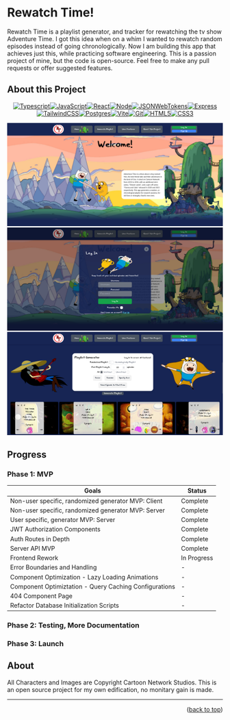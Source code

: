 # Rewatch Time!

Rewatch Time is a playlist generator, and tracker for rewatching the tv show
Adventure Time. I got this idea when on a whim I wanted to rewatch random
episodes instead of going chronologically. Now I am building this app that
achieves just this, while practicing software engineering. This is a passion
project of mine, but the code is open-source. Feel free to make any pull
requests or offer suggested features.<br />

## About this Project

<div align="center" width="100%">
            
[![Typescript][TS.js]][TS-url][![JavaScript][JavaScript]][JavaScript-url][![React][React.js]][React-url][![Node][Node.js]][Node-url][![JSONWebTokens][JSONWebTokens]][JWT-url][![Express][Express]][Express-url][![TailwindCSS][TailwindCSS]][Tailwind-url][![Postgres][Postgres]][Postgres-url][![Vite][Vite]][Vite-url][![Git][Git]][Git-url][![HTML5][HTML5]][HTML5-url][![CSS3][CSS3]][CSS3-url]

![alt text](<assets/Screenshot 2024-02-24 at 14-09-10 Rewatch Time!.png>)
![alt text](<assets/Screenshot 2024-02-24 at 14-09-27 Rewatch Time!.png>)
![alt text](<assets/Screenshot 2024-02-24 at 14-11-46 Rewatch Time!.png>)
</div>

## Progress

### Phase 1: MVP

| Goals                                                   | Status      |
| ------------------------------------------------------- | ----------- |
| Non-user specific, randomized generator MVP: Client     | Complete    |
| Non-user specific, randomized generator MVP: Server     | Complete    |
| User specific, generator MVP: Server                    | Complete |
| JWT Authorization Components                            | Complete |
| Auth Routes in Depth                                    | Complete |
| Server API MVP                                          | Complete |
| Frontend Rework                                         | In Progress |
| Error Boundaries and Handling                           | -           |
| Component Optimization - Lazy Loading Animations        | -           |
| Component Optimiztation - Query Caching Configurations  | -           |
| 404 Component Page                                      | -           |
| Refactor Database Initialization Scripts                | -           |


### Phase 2: Testing, More Documentation

### Phase 3: Launch

## About

All Characters and Images are Copyright Cartoon Network Studios. This is an open source project for my own edification, no monitary gain is made.

---
<p align="right">(<a href="#readme-top">back to top</a>)</p>

[React.js]:
  https://img.shields.io/badge/react-%2320232a.svg?style=for-the-badge&logo=react&logoColor=%2361DAFB
[React-url]: https://reactjs.org/
[TS.js]:
  https://img.shields.io/badge/typescript-%23007ACC.svg?style=for-the-badge&logo=typescript&logoColor=white
[TS-url]: https://www.typescriptlang.org/
[Grafana]:
  https://img.shields.io/badge/grafana-%23F46800.svg?style=for-the-badge&logo=grafana&logoColor=white
[Grafana-url]: https://grafana.com/
[Prometheus]:
  https://img.shields.io/badge/Prometheus-E6522C?style=for-the-badge&logo=Prometheus&logoColor=white
[Prometheus-url]: https://prometheus.io/
[JavaScript]:
  https://img.shields.io/badge/javascript-%23323330.svg?style=for-the-badge&logo=javascript&logoColor=%23F7DF1E
[JavaScript-url]: https://www.javascript.com/
[Node.js]:
  https://img.shields.io/badge/node.js-6DA55F?style=for-the-badge&logo=node.js&logoColor=white
[Node-url]: https://nodejs.org/en/
[Vite]:
  https://img.shields.io/badge/vite-%23646CFF.svg?style=for-the-badge&logo=vite&logoColor=white
[Vite-url]: https://vitejs.dev/
[Express]:
  https://img.shields.io/badge/express.js-%23404d59.svg?style=for-the-badge&logo=express&logoColor=%2361DAFB
[Express-url]: https://expressjs.com/
[Postgres]:
  https://img.shields.io/badge/postgres-%23316192.svg?style=for-the-badge&logo=postgresql&logoColor=white
[Postgres-url]: (https://www.postgresql.org/)
[Git]:
  https://img.shields.io/badge/git-%23F05033.svg?style=for-the-badge&logo=git&logoColor=white
[Git-url]: https://git-scm.com/
[CSS3]:
  https://img.shields.io/badge/css3-%231572B6.svg?style=for-the-badge&logo=css3&logoColor=white
[CSS3-url]: https://www.w3schools.com/css/
[HTML5]:
  https://img.shields.io/badge/html5-%23E34F26.svg?style=for-the-badge&logo=html5&logoColor=white
[HTML5-url]: https://www.w3schools.com/html/
[TailwindCSS]:
  https://img.shields.io/badge/Tailwind_CSS-38B2AC?style=for-the-badge&logo=tailwind-css&logoColor=white
[Tailwind-url]: https://tailwindcss.com/
[JSONWebTokens]:
  https://img.shields.io/badge/json%20web%20tokens-323330?style=for-the-badge&logo=json-web-tokens&logoColor=pink
[JWT-url]: https://jwt.io/
